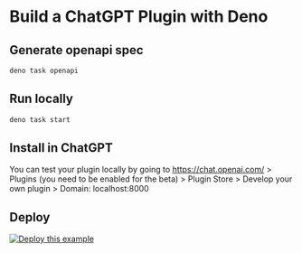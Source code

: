 # Build a ChatGPT Plugin with Deno

## Generate openapi spec

```bash
deno task openapi
```

## Run locally

```bash
deno task start
```

## Install in ChatGPT

You can test your plugin locally by going to https://chat.openai.com/ > Plugins
(you need to be enabled for the beta) > Plugin Store > Develop your own plugin >
Domain: localhost:8000

## Deploy

[![Deploy this example](https://deno.com/docs/deno-deploy-button.svg)](https://dash.deno.com/new?url=https://raw.githubusercontent.com/thorwebdev/deno-chatgpt-plugin-starter/main/main.ts)
